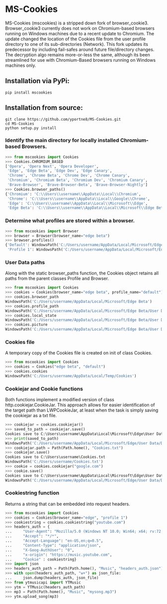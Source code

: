 # MS-Cookies

MS-Cookies (mscookies) is a stripped down fork of browser_cookie3. Browser_cookie3 currently does not work on Chromium-based browsers running
on Windows machines due to a recent update to Chromium. The update changed the location of the Cookies file from the user profile directory to one of its
sub-directories (Network). This fork updates its predecessor by including fail-safes around future file/directory changes. The decryption algo remains 
more-or-less the same, although its been streamlined for use with Chromium-Based browsers running on Windows machines only.

## Installation via PyPi:
```
pip install mscookies
```

## Installation from source:
```
git clone https://github.com/yportne8/MS-Cookies.git
cd MS-Cookies
python setup.py install
```

### Identify the main directory for locally installed Chromium-based Browsers.
```python
>>> from mscookies import Cookies
>>> Cookies.CHROMIUM_BASED
['Opera', 'Opera Next', 'Opera Developer', 
 'Edge', 'Edge Beta', 'Edge Dev', 'Edge Canary',
 'Chrome', 'Chrome Beta', 'Chrome Dev', 'Chrome Canary',
 'Chromium', 'Chromium Beta', 'Chromium Dev', 'Chromium Canary',
 'Brave-Browser', 'Brave-Browser-Beta', 'Brave-Browser-Nightly']
>>> Cookies.browser_paths()
{'Chromium': 'C:\\Users\\username\\AppData\\Local\\Chromium',
 'Chrome': 'C:\\Users\\username\\AppData\\Local\\Google\\Chrome', 
 'Edge': 'C:\\Users\\username\\AppData\\Local\\Microsoft\\Edge', 
 'Edge Beta': 'C:\\Users\\username\\AppData\\Local\\Microsoft\\Edge Beta'}
```

### Determine what profiles are stored within a browser.
```python
>>> from mscookies import Browser
>>> browser = Browser(browser_name="edge beta")
>>> browser.profiles()
{'Default': WindowsPath('C:/Users/username/AppData/Local/Microsoft/Edge Beta/User Data/Default'),
 'Profile 1': WindowsPath('C:/Users/username/AppData/Local/Microsoft/Edge Beta/User Data/Profile 1')}
```

### User Data paths
Along with the static browser_paths function, the Cookies object retains all paths from the parent classes Profile and Browser.
```python
>>> from mscookies import Cookies
>>> cookies = Cookies(browser_name="edge beta", profile_name="default")
>>> cookies.browser_path
WindowsPath('C:/Users/username/AppData/Local/Microsoft/Edge Beta')
>>> cookies.profile_path
WindowsPath('C:/Users/username/AppData/Local/Microsoft/Edge Beta/User Data/Default')
>>> cookies.local_state
WindowsPath('C:/Users/username/AppData/Local/Microsoft/Edge Beta/User Data/Local State')
>>> cookies.picture
WindowsPath('C:/Users/username/AppData/Local/Microsoft/Edge Beta/User Data/Edge Profile Picture.png')
```

### Cookies file
A temporary copy of the Cookies file is created on init of class Cookies.
```python
>>> from mscookies import Cookies
>>> cookies = Cookies("edge beta", "default")
>>> cookies.cookies
WindowsPath('C:/Users/username/AppData/Local/Temp/Cookies')
```

### Cookiejar and Cookie functions
Both functions implement a modified version of class http.cookiejar.CookieJar. This approach allows for easier identification of the target path than LWPCookieJar, at least when the task is simply saving the cookiejar as a txt file.
```python
>>> cookiejar = cookies.cookiejar()
>>> saved_to_path = cookiejar.save()
Cookies save to C:\Users\username\AppData\Local\Microsoft\Edge\User Data\Default\Cookies.txt
>>> print(saved_to_path)
WindowsPath('C:/Users/username/AppData/Local/Microsoft/Edge/User Data/Default/Cookies.txt')
>>> cookiejar.path = Path(Path.home(), "Cookies.txt")
>>> cookiejar.save()
Cookies save to C:\Users\username\Cookies.txt
WindowsPath('C:/Users/username/Cookies.txt')
>>> cookie = cookies.cookiejar("google.com")
>>> cookie.save()
Cookies save to C:\Users\username\AppData\Local\Microsoft\Edge\User Data\Default\google.com Cookies.txt
WindowsPath('C:/Users/username/AppData/Local/Microsoft/Edge/User Data/Default/google.com Cookies.txt')
```

### Cookiestring function
Returns a string that can be embedded into request headers.
```python
>>> from mscookies import Cookies
>>> cookies = Cookies(browser_name="edge", "profile 1")
>>> cookiestring = cookies.cookiestring("youtube.com")
>>> headers_auth = {
...     "User-Agent": "Mozilla/5.0 (Windows NT 10.0; Win64; x64; rv:72.0) Gecko/20100101 Firefox/72.0",
...     "Accept": "*/*",
...     "Accept-Language": "en-US,en;q=0.5",
...     "Content-Type": "application/json",
...     "X-Goog-AuthUser": "0",
...     "x-origin": "https://music.youtube.com",
...     "Cookie" : cookiestring}
>>> import json
>>> headers_auth_path = Path(Path.home(), "Music", "headers_auth.json")
>>> with open(headers_auth_path, "w+") as json_file:
...     json.dump(headers_auth, json_file)
>>> from ytmusicapi import YTMusic
>>> ytm = YTMusic(headers_auth_path)
>>> mp3 = Path(Path.home(), "Music", "mysong.mp3")
>>> ytm.upload_song(mp3)
```
